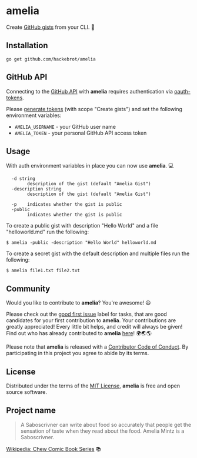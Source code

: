 # amelia

Create [GitHub gists][gists] from your CLI. 📄

## Installation

``go get github.com/hackebrot/amelia``


## GitHub API

Connecting to the [GitHub API][github-api] with **amelia** requires
authentication via [oauth-tokens][github-auth].

Please [generate tokens][github-tokens] (with scope "Create gists") and set the
following environment variables:

- ``AMELIA_USERNAME`` - your GitHub user name
- ``AMELIA_TOKEN`` - your personal GitHub API access token


## Usage

With auth environment variables in place you can now use **amelia**. 💻

```
  -d string
        description of the gist (default "Amelia Gist")
  -description string
        description of the gist (default "Amelia Gist")

  -p	indicates whether the gist is public
  -public
        indicates whether the gist is public
```

To create a public gist with description "Hello World" and a file
"helloworld.md" run the following:

```text
$ amelia -public -description "Hello World" helloworld.md
```

To create a secret gist with the default description and multiple files run the following:

```text
$ amelia file1.txt file2.txt
```


## Community

Would you like to contribute to **amelia**? You're awesome! 😃

Please check out the [good first issue][good first issue] label for tasks, that
are good candidates for your first contribution to **amelia**. Your
contributions are greatly appreciated! Every little bit helps, and credit will
always be given! Find out who has already contributed to **amelia**
[here][community]!  🌍🌏🌎

Please note that **amelia** is released with a [Contributor Code of
Conduct][code of conduct]. By participating in this project you agree to abide
by its terms.


## License

Distributed under the terms of the [MIT License][MIT], **amelia** is free and
open source software.


## Project name

> A Saboscrivner can write about food so accurately that people get the
> sensation of taste when they read about the food. Amelia Mintz is a
> Saboscrivner.

[Wikipedia: Chew Comic Book Series][wikipedia] 📚

[MIT]: https://github.com/hackebrot/amelia/blob/master/LICENSE
[code of conduct]: https://github.com/hackebrot/amelia/blob/master/.github/CODE_OF_CONDUCT.md
[community]: https://github.com/hackebrot/amelia/blob/master/CONTRIBUTORS.md
[gists]: https://help.github.com/en/articles/about-gists
[github-api]: https://developer.github.com/v3/
[github-auth]: https://developer.github.com/v3/auth/#via-oauth-tokens
[github-tokens]: https://github.com/settings/tokens
[good first issue]: https://github.com/hackebrot/amelia/labels/good%20first%20issue
[wikipedia]: https://en.wikipedia.org/wiki/Chew_(comics)#Saboscrivner
